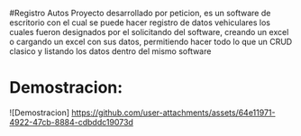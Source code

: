 #Registro Autos
Proyecto desarrollado por peticion, es un software de escritorio con el cual se puede hacer registro de datos vehiculares los
cuales fueron designados por el solicitando del software, creando un excel o cargando un excel con sus datos, permitiendo hacer
todo lo que un CRUD clasico y listando los datos dentro del mismo software

<h1>Demostracion:</h1>

![Demostracion]
https://github.com/user-attachments/assets/64e11971-4922-47cb-8884-cdbddc19073d


